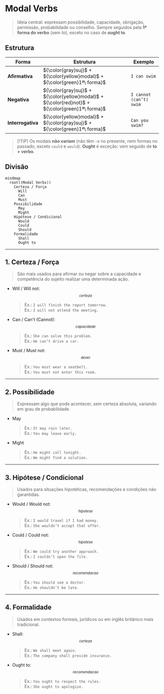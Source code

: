 # Modal Verbs

> Ideia central: expressam possibilidade, capacidade, obrigação, permissão, probabilidade ou conselho.
> Sempre seguidos pela **1ª forma do verbo** (sem *to*), exceto no caso de **ought to**.

## Estrutura

| Forma | Estrutura | Exemplo |
| - | - | - |
| **Afirmativa**| \${\color{gray}suj}\$ + \${\color{yellow}modal}\$ + \${\color{green}1ª\ forma}\$ | `I can swim`|
| **Negativa** | \${\color{gray}suj}\$ + \${\color{yellow}modal}\$ + \${\color{red}not}\$ + \${\color{green}1ª\ forma}\$ | `I cannot (can’t) swim` |
| **Interrogativa** | \${\color{yellow}modal}\$ + \${\color{gray}suj}\$ + \${\color{green}1ª\ forma}\$| `Can you swim?`|

> \[!TIP]
> Os modais **não variam** (não têm *-s* no presente, nem formas no passado, exceto `could` e `would`).
> **Ought** é exceção: vem seguido de **to + verbo**.

## Divisão

```mermaid
mindmap
  root((Modal Verbs))
    Certeza / Força
      Will
      Can
      Must
    Possibilidade
      May
      Might
    Hipótese / Condicional
      Would
      Could
      Should
    Formalidade
      Shall
      Ought to
```

---

## 1. Certeza / Força

> São mais usados para afirmar ou negar sobre a capacidade e competência do sujeito realizar uma determinada ação.

* Will / Will not: $$^{certeza}$$

  > Ex.: `I will finish the report tomorrow.`</br>
  > Ex.: `I will not attend the meeting.`</br>
* Can / Can't (Cannot): $$^{capacidade}$$

  > Ex.: `She can solve this problem.`</br>
  > Ex.: `He can’t drive a car.`</br>
* Must / Must not: $$^{dever}$$

  > Ex.: `You must wear a seatbelt.`</br>
  > Ex.: `You must not enter this room.`</br>

---

## 2. Possibilidade

> Expressam algo que pode acontecer, sem certeza absoluta, variando em grau de probabilidade.

* May

  > Ex.: `It may rain later.`</br>
  > Ex.: `You may leave early.`</br>
* Might

  > Ex.: `He might call tonight.`</br>
  > Ex.: `We might find a solution.`</br>

---

## 3. Hipótese / Condicional

> Usados para situações hipotéticas, recomendações e condições não garantidas.

* Would / Would not: $$^{hipotese}$$

  > Ex.: `I would travel if I had money.`</br>
  > Ex.: `She wouldn’t accept that offer.`</br>
* Could / Could not: $$^{hipotese}$$

  > Ex.: `We could try another approach.`</br>
  > Ex.: `I couldn’t open the file.`</br>
* Should / Should not: $$^{recomendacao}$$

  > Ex.: `You should see a doctor.`</br>
  > Ex.: `He shouldn’t be late.`</br>

---

## 4. Formalidade

> Usados em contextos formais, jurídicos ou em inglês britânico mais tradicional.

* Shall: $$^{certeza}$$

  > Ex.: `We shall meet again.`</br>
  > Ex.: `The company shall provide insurance.`</br>
* Ought to: $$^{recomendacao}$$

  > Ex.: `You ought to respect the rules.`</br>
  > Ex.: `She ought to apologize.`</br>

